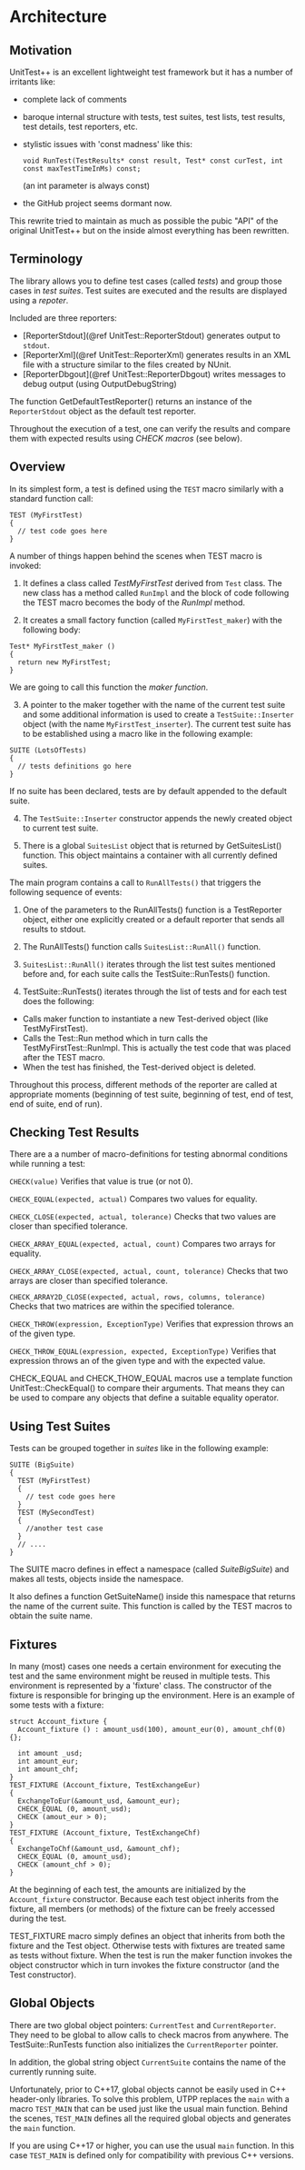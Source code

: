 
# Architecture

## Motivation ##
UnitTest++ is an excellent lightweight test framework but it has a number of
irritants like:

* complete lack of comments

* baroque internal structure with tests, test suites, test lists, test results, test details,
test reporters, etc.

* stylistic issues with 'const madness' like this:
  ```
  void RunTest(TestResults* const result, Test* const curTest, int const maxTestTimeInMs) const;
  ```
  (an int parameter is always const)

* the GitHub project seems dormant now.

This rewrite tried to maintain as much as possible the pubic "API" of the original
UnitTest++ but on the inside almost everything has been rewritten.

## Terminology ##
The library allows you to define test cases (called _tests_) and group those cases
in _test suites_. Test suites are executed and the results are displayed using
a _repoter_.

Included are three reporters: 
* [ReporterStdout](@ref UnitTest::ReporterStdout) generates output to `stdout`.
* [ReporterXml](@ref UnitTest::ReporterXml) generates results in an XML file
  with a structure similar to the files created by NUnit.
* [ReporterDbgout](@ref UnitTest::ReporterDbgout) writes messages to debug output
  (using OutputDebugString)

The function GetDefaultTestReporter() returns an instance of the `ReporterStdout`
object as the default test reporter.

Throughout the execution of a test, one can verify the results and compare them with
expected results using _CHECK macros_ (see below).

## Overview ##
In its simplest form, a test is defined using the `TEST` macro similarly with a
standard function call:
```
TEST (MyFirstTest)
{
  // test code goes here
}
```
A number of things happen behind the scenes when TEST macro is invoked:

1. It defines a class called _TestMyFirstTest_ derived from
`Test` class. The new class has a method called `RunImpl` and the block of code
following the TEST macro becomes the body of the _RunImpl_ method.

2. It creates a small factory function (called `MyFirstTest_maker`) with the
following body:
  ```
  Test* MyFirstTest_maker ()
  {
    return new MyFirstTest;
  }
  ```
  We are going to call this function the _maker function_.

3. A pointer to the maker together with the name of the current test suite and
some additional information is used to create a `TestSuite::Inserter` object 
(with the name `MyFirstTest_inserter`). The current test suite has to be established
using a macro like in the following example:
  ```
  SUITE (LotsOfTests)
  {
    // tests definitions go here
  }
  ```
  If no suite has been declared, tests are by default appended to the default suite.

4. The `TestSuite::Inserter` constructor appends the newly created object to 
current test suite.

5. There is a global `SuitesList` object that is returned by GetSuitesList()
function. This object maintains a container with all currently defined suites.

The main program contains a call to `RunAllTests()` that triggers the following 
sequence of events:

1. One of the parameters to the RunAllTests() function is a TestReporter object,
either one explicitly created or a default reporter that sends all results to stdout.

2. The RunAllTests() function calls `SuitesList::RunAll()` function.

3. `SuitesList::RunAll()` iterates through the list  test suites mentioned before
and, for each suite calls the TestSuite::RunTests() function. 

4. TestSuite::RunTests() iterates through the list of tests and for each test does
the following:
  + Calls maker function to instantiate a new Test-derived object (like TestMyFirstTest).
  + Calls the Test::Run method which in turn calls the TestMyFirstTest::RunImpl.
     This is actually the test code that was placed after the TEST macro.
  + When the test has finished, the Test-derived object is deleted.

Throughout this process, different methods of the reporter are called at appropriate
moments (beginning of test suite, beginning of test, end of test, end of suite,
end of run).


## Checking Test Results ##
There are a a number of macro-definitions for testing abnormal conditions while
running a test:

`CHECK(value)`  Verifies that value is true (or not 0).

`CHECK_EQUAL(expected, actual)` Compares two values for equality.

`CHECK_CLOSE(expected, actual, tolerance)` Checks that two values are closer than
 specified tolerance.
 
`CHECK_ARRAY_EQUAL(expected, actual, count)` Compares two arrays for equality.

`CHECK_ARRAY_CLOSE(expected, actual, count, tolerance)` Checks that two arrays
 are closer than specified tolerance.
 
`CHECK_ARRAY2D_CLOSE(expected, actual, rows, columns, tolerance)` Checks that
 two matrices are within the specified tolerance.
 
`CHECK_THROW(expression, ExceptionType)` Verifies that expression throws an 
 of the given type.

`CHECK_THROW_EQUAL(expression, expected, ExceptionType)` Verifies that expression
 throws an of the given type and with the expected value.

CHECK_EQUAL and CHECK_THOW_EQUAL macros use a template function UnitTest::CheckEqual()
to compare their arguments. That means they can be used to compare any objects
that define a suitable equality operator.

## Using Test Suites ##
Tests can be grouped together in _suites_ like in the following example:
``````
SUITE (BigSuite)
{
  TEST (MyFirstTest)
  {
    // test code goes here
  }
  TEST (MySecondTest)
  {
    //another test case
  }
  // ....
}
``````
The SUITE macro defines in effect a namespace (called _SuiteBigSuite_) and makes
all tests, objects inside the namespace.

It also defines a function GetSuiteName() inside this namespace that returns the
name of the current suite. This function is called by the TEST macros to obtain
the suite name.

## Fixtures ##
In many (most) cases one needs a certain environment for executing the test and
the same environment might be reused in multiple tests. This environment is
represented by a 'fixture' class. The constructor of the fixture is responsible
for bringing up the environment. Here is an example of some tests with a fixture:
````
struct Account_fixture {
  Account_fixture () : amount_usd(100), amount_eur(0), amount_chf(0) {};

  int amount _usd;
  int amount_eur;
  int amount_chf;
}
TEST_FIXTURE (Account_fixture, TestExchangeEur)
{
  ExchangeToEur(&amount_usd, &amount_eur);
  CHECK_EQUAL (0, amount_usd);
  CHECK (amout_eur > 0);
}
TEST_FIXTURE (Account_fixture, TestExchangeChf)
{
  ExchangeToChf(&amount_usd, &amount_chf);
  CHECK_EQUAL (0, amount_usd);
  CHECK (amount_chf > 0);
}
````
At the beginning of each test, the amounts are initialized by the `Account_fixture`
constructor. Because each test object inherits from the fixture, all members
(or methods) of the fixture can be freely accessed during the test.

TEST_FIXTURE macro simply defines an object that inherits from both the fixture
and the Test object. Otherwise tests with fixtures are treated same as tests without
fixture. When the test is run the maker function invokes the object constructor 
which in turn invokes the fixture constructor (and the Test constructor).

## Global Objects ##
There are two global object pointers: `CurrentTest` and `CurrentReporter`.
They need to be global to allow calls to check macros from anywhere.
The TestSuite::RunTests function also initializes the `CurrentReporter` pointer.

In addition, the global string object `CurrentSuite` contains the name of the
currently running suite.

Unfortunately, prior to C++17, global objects cannot be easily used in C++ header-only libraries.
To solve this problem, UTPP replaces the `main` with a macro `TEST_MAIN` that can be used just like
the usual main function. Behind the scenes, `TEST_MAIN` defines all the required global objects
and generates the `main` function.

If you are using C++17 or higher, you can use the usual `main` function. In this case `TEST_MAIN`
is defined only for compatibility with previous C++ versions.

